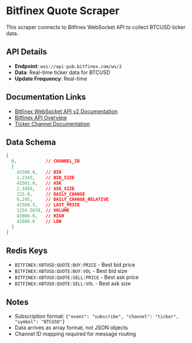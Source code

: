 # Bitfinex Quote Scraper

This scraper connects to Bitfinex WebSocket API to collect BTCUSD ticker data.

## API Details

- **Endpoint**: `wss://api-pub.bitfinex.com/ws/2`
- **Data**: Real-time ticker data for BTCUSD
- **Update Frequency**: Real-time

## Documentation Links

- [Bitfinex WebSocket API v2 Documentation](https://docs.bitfinex.com/reference/ws-public-ticker)
- [Bitfinex API Overview](https://docs.bitfinex.com/docs)
- [Ticker Channel Documentation](https://docs.bitfinex.com/reference/ws-public-ticker)

## Data Schema

```json
[
  0,           // CHANNEL_ID
  [
    42500.0,   // BID
    1.2345,    // BID_SIZE
    42501.0,   // ASK
    2.3456,    // ASK_SIZE
    125.0,     // DAILY_CHANGE
    0.295,     // DAILY_CHANGE_RELATIVE
    42500.5,   // LAST_PRICE
    1234.5678, // VOLUME
    43000.0,   // HIGH
    42000.0    // LOW
  ]
]
```

## Redis Keys

- `BITFINEX:XBTUSD:QUOTE:BUY:PRICE` - Best bid price
- `BITFINEX:XBTUSD:QUOTE:BUY:VOL` - Best bid size
- `BITFINEX:XBTUSD:QUOTE:SELL:PRICE` - Best ask price
- `BITFINEX:XBTUSD:QUOTE:SELL:VOL` - Best ask size

## Notes

- Subscription format: `{"event": "subscribe", "channel": "ticker", "symbol": "BTCUSD"}`
- Data arrives as array format, not JSON objects
- Channel ID mapping required for message routing